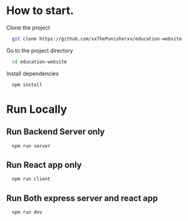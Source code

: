 
# How to start.






Clone the project

```bash
  git clone https://github.com/xxThePunisherxx/education-website
```

Go to the project directory

```bash
  cd education-website
```

Install dependencies

```bash
  npm install
```
# Run Locally

## Run Backend Server only
```bash
  npm run server
```
## Run React app only
```bash
  npm run client
```
## Run Both express server and react app
```bash
  npm run dev
```


